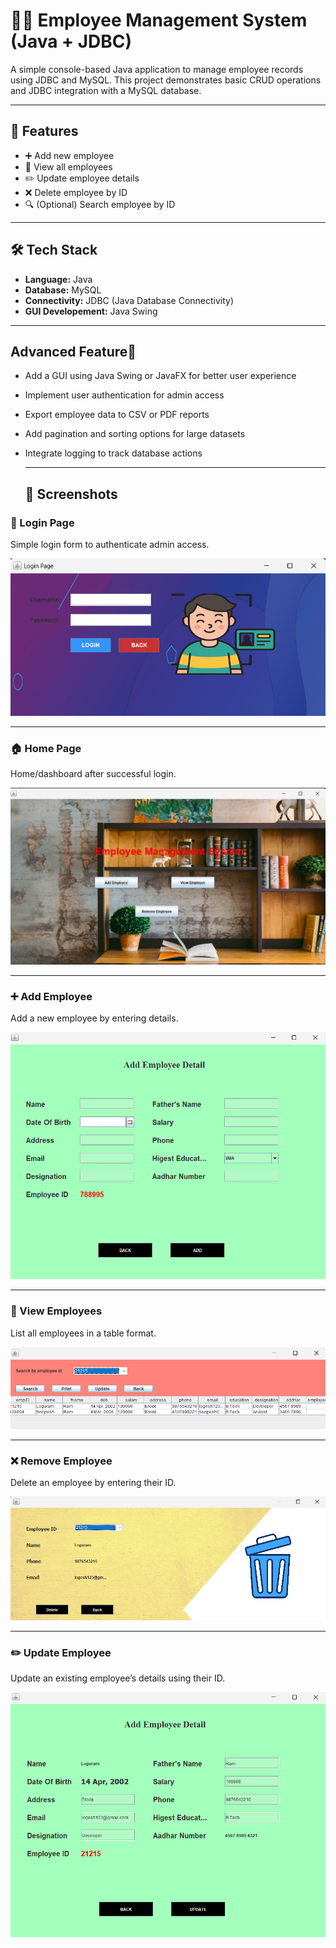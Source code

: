 # 👨‍💼 Employee Management System (Java + JDBC)

A simple console-based Java application to manage employee records using JDBC and MySQL. This project demonstrates basic CRUD operations and JDBC integration with a MySQL database.

---

## 🚀 Features

- ➕ Add new employee
- 📃 View all employees
- ✏️ Update employee details
- ❌ Delete employee by ID
- 🔍 (Optional) Search employee by ID

---

## 🛠️ Tech Stack

- **Language:** Java  
- **Database:** MySQL  
- **Connectivity:** JDBC (Java Database Connectivity)  
- **GUI Developement:** Java Swing

---
## Advanced Feature🌟 


- Add a GUI using Java Swing or JavaFX for better user experience
- Implement user authentication for admin access
- Export employee data to CSV or PDF reports
-  Add pagination and sorting options for large datasets
- Integrate logging to track database actions

  ---

  ## 📸 Screenshots

### 🔐 Login Page
Simple login form to authenticate admin access.

![Login Page](https://github.com/LOGESH-R-186/EmployeeManagementSystem/blob/40ce14ed9e6470589bdf807877ff3062850c9e7f/assets/loginPage.png)

---

### 🏠 Home Page
Home/dashboard after successful login.

![Home Page](https://github.com/LOGESH-R-186/EmployeeManagementSystem/blob/40ce14ed9e6470589bdf807877ff3062850c9e7f/assets/HomePage.png)

---

### ➕ Add Employee
Add a new employee by entering details.

![Add Employee](https://github.com/LOGESH-R-186/EmployeeManagementSystem/blob/40ce14ed9e6470589bdf807877ff3062850c9e7f/assets/AddEmp.png)

---

### 📃 View Employees
List all employees in a table format.

![View Employees](https://github.com/LOGESH-R-186/EmployeeManagementSystem/blob/40ce14ed9e6470589bdf807877ff3062850c9e7f/assets/ViewEmp.png)

---
### ❌ Remove Employee
Delete an employee by entering their ID.

![Remove Employee](https://github.com/LOGESH-R-186/EmployeeManagementSystem/blob/40ce14ed9e6470589bdf807877ff3062850c9e7f/assets/RemoveEmp.png)

---
### ✏️ Update Employee
Update an existing employee’s details using their ID.

![Update Employee](https://github.com/LOGESH-R-186/EmployeeManagementSystem/blob/40ce14ed9e6470589bdf807877ff3062850c9e7f/assets/UpdateEmp.png)
